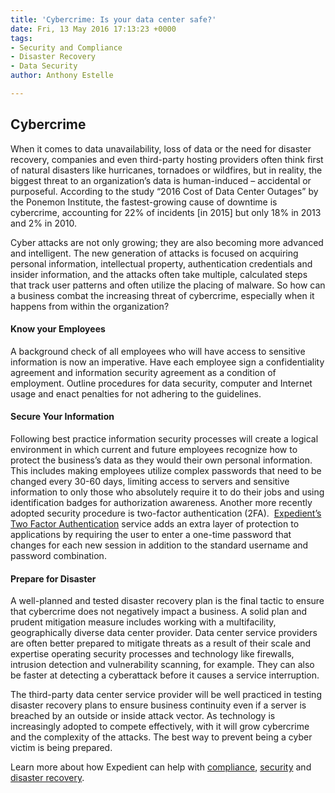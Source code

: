 ```yaml
---
title: 'Cybercrime: Is your data center safe?'
date: Fri, 13 May 2016 17:13:23 +0000
tags:
- Security and Compliance
- Disaster Recovery
- Data Security
author: Anthony Estelle

---
```

## Cybercrime

When it comes to data unavailability, loss of data or the need for disaster recovery, companies and even third-party hosting providers often think first of natural disasters like hurricanes, tornadoes or wildfires, but in reality, the biggest threat to an organization’s data is human-induced – accidental or purposeful. According to the study “2016 Cost of Data Center Outages” by the Ponemon Institute, the fastest-growing cause of downtime is cybercrime, accounting for 22% of incidents \[in 2015\] but only 18% in 2013 and 2% in 2010. 

Cyber attacks are not only growing; they are also becoming more advanced and intelligent. The new generation of attacks is focused on acquiring personal information, intellectual property, authentication credentials and insider information, and the attacks often take multiple, calculated steps that track user patterns and often utilize the placing of malware. So how can a business combat the increasing threat of cybercrime, especially when it happens from within the organization?

#### Know your Employees

A background check of all employees who will have access to sensitive information is now an imperative. Have each employee sign a confidentiality agreement and information security agreement as a condition of employment. Outline procedures for data security, computer and Internet usage and enact penalties for not adhering to the guidelines.

#### Secure Your Information

Following best practice information security processes will create a logical environment in which current and future employees recognize how to protect the business’s data as they would their own personal information. This includes making employees utilize complex passwords that need to be changed every 30-60 days, limiting access to servers and sensitive information to only those who absolutely require it to do their jobs and using identification badges for authorization awareness. Another more recently adopted security procedure is two-factor authentication (2FA).  [Expedient’s Two Factor Authentication](https://www.expedient.com/managed-services/two-factor-authentication/) service adds an extra layer of protection to applications by requiring the user to enter a one-time password that changes for each new session in addition to the standard username and password combination.

#### Prepare for Disaster

A well-planned and tested disaster recovery plan is the final tactic to ensure that cybercrime does not negatively impact a business. A solid plan and prudent mitigation measure includes working with a multifacility, geographically diverse data center provider. Data center service providers are often better prepared to mitigate threats as a result of their scale and expertise operating security processes and technology like firewalls, intrusion detection and vulnerability scanning, for example. They can also be faster at detecting a cyberattack before it causes a service interruption. 

The third-party data center service provider will be well practiced in testing disaster recovery plans to ensure business continuity even if a server is breached by an outside or inside attack vector. As technology is increasingly adopted to compete effectively, with it will grow cybercrime and the complexity of the attacks. The best way to prevent being a cyber victim is being prepared. 

Learn more about how Expedient can help with [compliance](https://www.expedient.com/managed-services/compliance/), [security](https://www.expedient.com/managed-services/network-security/) and [disaster recovery](https://www.expedient.com/managed-services/disaster-recovery/).